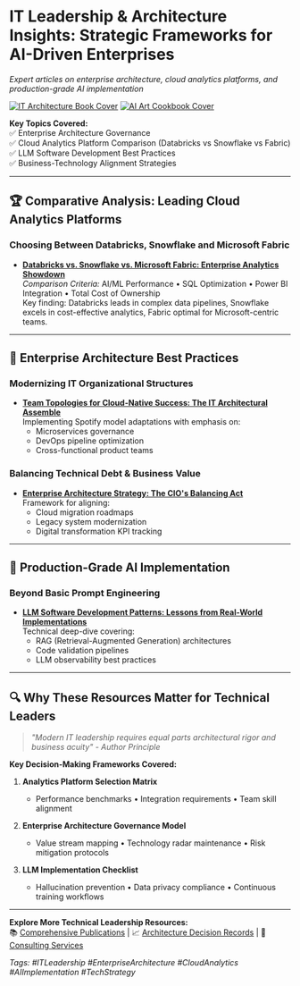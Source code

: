 # IT Leadership & Architecture Insights: Strategic Frameworks for AI-Driven Enterprises

*Expert articles on enterprise architecture, cloud analytics platforms, and production-grade AI implementation*

[![IT Architecture Book Cover](https://m.media-amazon.com/images/I/81SzWfep24L._SY522_.jpg "IT's Not Magic It's Architecture - Modern IT Leadership Strategies")](https://www.amazon.com/-/de/dp/B0CVZ1BWPN)
[![AI Art Cookbook Cover](https://m.media-amazon.com/images/I/91ff7xcipwL._SY522_.jpg "The DALL-E Cookbook for AI-Generated Art Techniques")](https://www.amazon.com/-/de/dp/B0CVVXKSNF/)

**Key Topics Covered:**  
✅ Enterprise Architecture Governance  
✅ Cloud Analytics Platform Comparison (Databricks vs Snowflake vs Fabric)  
✅ LLM Software Development Best Practices  
✅ Business-Technology Alignment Strategies  

---

## 🏆 Comparative Analysis: Leading Cloud Analytics Platforms
### Choosing Between Databricks, Snowflake and Microsoft Fabric
* **[Databricks vs. Snowflake vs. Microsoft Fabric: Enterprise Analytics Showdown](https://www.linkedin.com/posts/mbrueckner_%F0%9D%90%8B%F0%9D%90%9E%F0%9D%90%AD%F0%9D%90%AC-%F0%9D%90%9C%F0%9D%90%A8%F0%9D%90%A6%F0%9D%90%A9%F0%9D%90%9A%F0%9D%90%AB%F0%9D%90%9E-%F0%9D%90%AD%F0%9D%90%A1%F0%9D%90%AB%F0%9D%90%9E%F0%9D%90%9E-%F0%9D%90%80%F0%9D%90%A7%F0%9D%90%9A%F0%9D%90%A5%F0%9D%90%B2%F0%9D%90%AD%F0%9D%90%A2%F0%9D%90%9C%F0%9D%90%AC-activity-7252204160182366210-GMw3?utm_source=share&utm_medium=member_desktop&rcm=ACoAAACB198Bidmk931Kx8hpScL3yDAbdSuzrL0)**  
  *Comparison Criteria:* AI/ML Performance • SQL Optimization • Power BI Integration • Total Cost of Ownership  
  Key finding: Databricks leads in complex data pipelines, Snowflake excels in cost-effective analytics, Fabric optimal for Microsoft-centric teams.

---

## 🧠 Enterprise Architecture Best Practices
### Modernizing IT Organizational Structures
* **[Team Topologies for Cloud-Native Success: The IT Architectural Assemble](https://medium.com/micromusings/the-it-architectural-assemble-d72a490287e3)**  
  Implementing Spotify model adaptations with emphasis on:  
  - Microservices governance  
  - DevOps pipeline optimization  
  - Cross-functional product teams

### Balancing Technical Debt & Business Value
* **[Enterprise Architecture Strategy: The CIO's Balancing Act](https://www.linkedin.com/pulse/architects-juggling-act-technology-business-strategy-brueckner-nvorf/)**  
  Framework for aligning:  
  - Cloud migration roadmaps  
  - Legacy system modernization  
  - Digital transformation KPI tracking

---

## 🤖 Production-Grade AI Implementation
### Beyond Basic Prompt Engineering
* **[LLM Software Development Patterns: Lessons from Real-World Implementations](https://www.linkedin.com/pulse/prompting-enough-software-generation-llms-lessons-learnt-brueckner-wmate/)**  
  Technical deep-dive covering:  
  - RAG (Retrieval-Augmented Generation) architectures  
  - Code validation pipelines  
  - LLM observability best practices

---

## 🔍 Why These Resources Matter for Technical Leaders
> *"Modern IT leadership requires equal parts architectural rigor and business acuity" - Author Principle*

**Key Decision-Making Frameworks Covered:**  
1. **Analytics Platform Selection Matrix**  
   - Performance benchmarks • Integration requirements • Team skill alignment

2. **Enterprise Architecture Governance Model**  
   - Value stream mapping • Technology radar maintenance • Risk mitigation protocols

3. **LLM Implementation Checklist**  
   - Hallucination prevention • Data privacy compliance • Continuous training workflows

---

**Explore More Technical Leadership Resources:**  
📚 [Comprehensive Publications](../publications) | 📈 [Architecture Decision Records](../adrs) | 🤝 [Consulting Services](https://yourdomain.com/consulting)

*Tags: #ITLeadership #EnterpriseArchitecture #CloudAnalytics #AIImplementation #TechStrategy*
